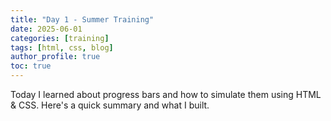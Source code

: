 ```yaml
---
title: "Day 1 - Summer Training"
date: 2025-06-01
categories: [training]
tags: [html, css, blog]
author_profile: true
toc: true
---
```

Today I learned about progress bars and how to simulate them using HTML & CSS. Here's a quick summary and what I built.
